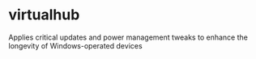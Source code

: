 # virtualhub
Applies critical updates and power management tweaks to enhance the longevity of Windows-operated devices

